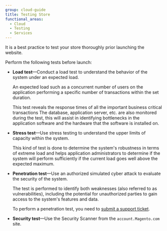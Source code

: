 ```yaml
---
group: cloud-guide
title: Testing Store
functional_areas:
  - Cloud
  - Testing
  - Services
---
```


<!-- Check if adding to all versions. Needs to be added to the navigation TOC in most appropriate place. -->

It is a best practice to test your store thoroughly prior launching the website. 

<!--Out of the box you've been provisioned Cloud environment per estimated parameters of your store with vanilla magneto.
Any customizations on top can improve or not performance of the final store in conjunction with provided environment;
-->

Perform the following tests before launch:

-   **Load test**—Conduct a load test to understand the behavior of the system under an expected load.

    An expected load such as a concurrent number of users on the application performing a specific number of transactions within the set duration. 

    This test reveals the response times of all the important business critical transactions  The database, application server, etc. are also monitored during the test,  this will assist in identifying bottlenecks in the application software and the hardware that the software is installed on.

-   **Stress test**—Use stress testing to understand the upper limits of capacity within the system.

    This kind of test is done to determine the system's robustness in terms of extreme load and helps application administrators to determine if the system will perform sufficiently if the current load goes well above the expected maximum.

-   **Penetration test**—Use an authorized simulated cyber attack to evaluate the security of the system.

    The test is performed to identify both weaknesses (also referred to as vulnerabilities), including the potential for unauthorized parties to gain access to the system's features and data.
    
    To perform a penetration test, you need to [submit a support ticket](https://support.magento.com/hc/en-us/articles/360000913794#submit-ticket).

-   **Security test**—Use the Security Scanner from the `account.Magento.com` site.

<!--
MMMMMMMMMMMMMMMMMMMMM

This topic discusses testing your store prior launching website  in order to properly manage expectation from the provided cluster size and appropriately scale in future upon to the business needs;

In this section, we discusses types of testing that need to be performed prior launching website as well as business objectives and benefits of doing each type of tests and tools;

Out of the box you've been provisioned Cloud environment per estimated parameters of your stove with vanilla magneto.
Any customizations on top can improve or not performance of the final store in conjunction with provided environment;
It is considered as a best practice  to evaluate your store based on the following type of tests:


1. Load 
	A load test is usually conducted to understand the behaviour of the system under a specific expected load. This load can be the expected concurrent number of users on the application performing a specific number of transactions within the set duration. 
	This test will give out the response times of all the important business critical transactions  The database, application server, etc. are also monitored during the test,  this will assist in identifying bottlenecks in the application software and the hardware that the software is installed on.
	
2. Stress 
	Stress testing is normally used to understand the upper limits of capacity within the system. This kind of test is done to determine the system's robustness in terms of extreme load and helps application administrators to determine if the system will perform sufficiently if the current load goes well above the expected maximum.

3. Penetration 
 	Is an authorized simulated cyber attack on a computer system, performed to evaluate the security of the system. The test is performed to identify both weaknesses (also referred to as vulnerabilities), including the potential for unauthorized parties to gain access to the system's features and data.
 Please note for the penetration testing you need to submit the appropriate Support ticket in advance .
 [Submit a support ticket](https://support.magento.com/hc/en-us/articles/360000913794#submit-ticket) article for detailed instructions.

4. Security 
	Use Security Scanner under account.Magento.com
	

	
	
For the Load and Stress testing you can use the following tools
1. Magento Performance toolkit 
-  Generate Data [Magento Performance Toolkit] (https://devdocs.magento.com/guides/v2.3/config-guide/cli/config-cli-subcommands-perf-data.html)
- Use Jmeter to run scenarios 
2. NewRelic 
3. Blackfire

-->